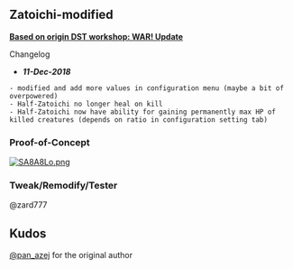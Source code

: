 ## Zatoichi-modified

**[Based on origin DST workshop: WAR! Update](https://steamcommunity.com/sharedfiles/filedetails/?id=729593595)**

Changelog 
+ ***11-Dec-2018***

```
- modified and add more values in configuration menu (maybe a bit of overpowered) 
- Half-Zatoichi no longer heal on kill 
- Half-Zatoichi now have ability for gaining permanently max HP of killed creatures (depends on ratio in configuration setting tab)
```

### Proof-of-Concept 

[![SA8A8Lo.png](https://i.imgur.com/SA8A8Lo.png)](https://i.imgur.com/SA8A8Lo.png)

### Tweak/Remodify/Tester
@zard777


## Kudos 
[@pan_azej](https://steamcommunity.com/id/pan_azej) for the original author 
